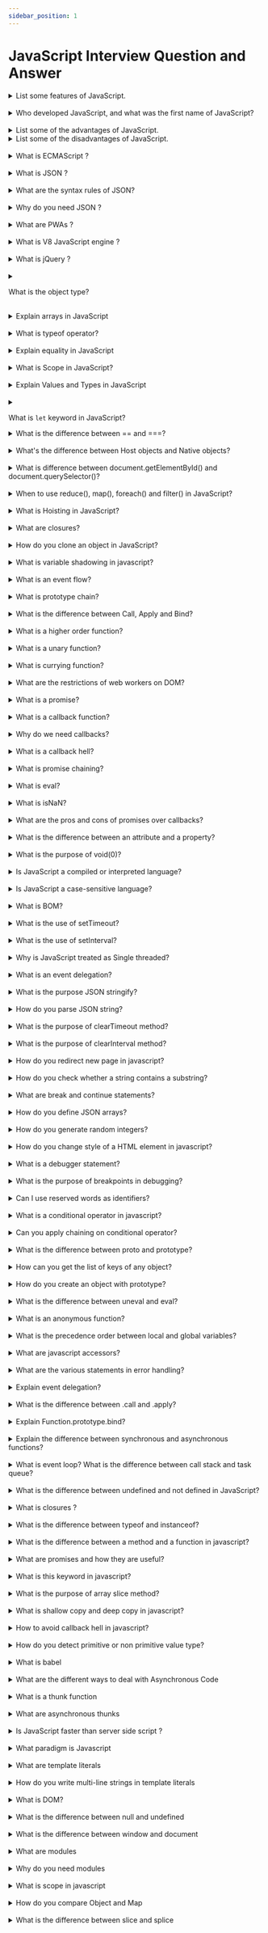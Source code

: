 ```yaml
---
sidebar_position: 1
---
```


# JavaScript Interview Question and Answer

<details >
<summary>
List some features of JavaScript.
</summary>

-    Lightweight
-    Interpreted programming language
-    Good for the applications which are network-centric
-    Complementary to Java
-    Complementary to HTML
-    Open source
-    Cross-platform
</details>

<br/>

<details>
<summary>
Who developed JavaScript, and what was the first name of JavaScript?
</summary>
JavaScript was developed by Brendan Eich, who was a Netscape programmer. Brendan Eich developed this new scripting language in just ten days in the year September 1995. At the time of its launch, JavaScript was initially called Mocha. After that, it was called Live Script and later known as JavaScript.

</details>

<br/>
<details>

<summary> 
 List some of the advantages of JavaScript.
</summary>

Some of the advantages of JavaScript are:

-    Server interaction is less
-    Feedback to the visitors is immediate
-    Interactivity is high
-    Interfaces are richer
</details>

<details>
<summary>
List some of the disadvantages of JavaScript.
</summary>
Some of the disadvantages of JavaScript are:

-    No support for multithreading
-    No support for multiprocessing
-    Reading and writing of files is not allowed
-    No support for networking applications.
</details>
<br/>

<details>
<summary>
What is ECMAScript ?
</summary>
ECMAScript is the scripting language that forms the basis of JavaScript. ECMAScript standardized by the ECMA International standards organization in the ECMA-262 and ECMA-402 specifications. The first edition of ECMAScript was released in 1997.
</details>
<br/>

<details>
<summary>
What is JSON ?
</summary>
JSON (JavaScript Object Notation) is a lightweight format that is used for data interchanging. It is based on a subset of JavaScript language in the way objects are built in JavaScript.
</details>
<br/>

<details>
<summary>
What are the syntax rules of JSON?
</summary>
Below are the list of syntax rules of JSON

-    The data is in name/value pairs
-    The data is separated by commas
-    Curly braces hold objects
-    Square brackets hold arrays
</details>
<br/>

<details>
<summary>
Why do you need JSON ?
</summary>
When exchanging data between a browser and a server, the data can only be text. Since JSON is text only, it can easily be sent to and from a server, and used as a data format by any programming language.
</details>
<br/>

<details>
<summary>
What are PWAs ?
</summary>
Progressive web applications (PWAs) are a type of mobile app delivered through the web, built using common web technologies including HTML, CSS and JavaScript. These PWAs are deployed to servers, accessible through URLs, and indexed by search engines.
</details>
<br/>

<details>
<summary>
What is V8 JavaScript engine ?
</summary>
V8 is an open source high-performance JavaScript engine used by the Google Chrome browser, written in C++. It is also being used in the node.js project. It implements ECMAScript and WebAssembly, and runs on Windows 7 or later, macOS 10.12+, and Linux systems that use x64, IA-32, ARM, or MIPS processors. Note: It can run standalone, or can be embedded into any C++ application.
</details>
<br/>

<details>
<summary>
What is jQuery ?
</summary>
jQuery is a popular cross-browser JavaScript library that provides Document Object Model (DOM) traversal, event handling, animations and AJAX interactions by minimizing the discrepancies across browsers. It is widely famous with its philosophy of “Write less, do more”.
</details>
<br/>

<details>
<summary>

What is the object type?

</summary>
The object type refers to a compound value where you can set properties (named locations) that each hold their own values of any type.

---

```js
var obj = {
     a: "hello Prabir", // property
     b: 20,
     c: true,
};
obj.a; // "hello Prabir", accessed with doted notation
obj.b; // 20
obj.c; // true

obj["a"]; // "hello Prabir", accessed with bracket notation
obj["b"]; // 20
obj["c"]; // true
```

</details>
<br/>

<details>
<summary>
Explain arrays in JavaScript
</summary>
An array is an object that holds values (of any type) not particularly in named properties/keys, but rather in numerically indexed positions:

---

```js
var arr = ["hello Prabir", 22, true];

arr[0]; // "hello Prabir"
arr[1]; // 22
arr[2]; // true
arr.length; // 3

typeof arr; // "object"
```

</details>
<br/>

<details>
<summary>
What is typeof operator?
</summary>
JavaScript provides a typeof operator that can examine a value and tell you what type it is:

---

```js
var a;
typeof a; // "undefined"

a = "hello Prabir";
typeof a; // "string"

a = 42;
typeof a; // "number"

a = true;
typeof a; // "boolean"

a = null;
typeof a; // "object" -- weird, bug

a = undefined;
typeof a; // "undefined"

a = { b: "c" };
typeof a; // "object"
```

</details>
<br/>

<details>
<summary>
Explain equality in JavaScript
</summary>
JavaScript has both strict and type–converting comparisons:

-    Strict comparison (e.g., ===) checks for value equality without allowing coercion
-    Abstract comparison (e.g. ==) checks for value equality with coercion allowed

---

```js
var a = "90";
var b = 90;

a == b; // true
a === b; // false
```

Some simple equalityrules:

-    If either value (aka side) in a comparison could be the true or false value, avoid == and use ===.
-    If either value in a comparison could be of these specific values (0, "", or [] -- empty array), avoid == and use ===.
-    In all other cases, you're safe to use ==. Not only is it safe, but in many cases it simplifies your code in a way that improves readability.
</details>
<br/>

<details>
<summary>
What is Scope in JavaScript?
</summary>
   In JavaScript, each function gets its own scope. Scope is basically a collection of variables as well as the rules for how those variables are accessed by name. Only code inside that function can access that function's scoped variables.

A variable name has to be unique within the same scope. A scope can be nested inside another scope. If one scope is nested inside another, code inside the innermost scope can access variables from either scope.

</details>
<br/>

<details>
<summary>
Explain Values and Types in JavaScript
</summary>
   JavaScript has typed values, not typed variables. The following built-in types are available:

-    string
-    number
-    boolean
-    null and undefined
-    object
-    symbol (new to ES6)

</details>
<br/>

<details>
<summary>

What is `let` keyword in JavaScript?

</summary>

In addition to creating declarations for variables at the function level, ES6 lets you declare variables to belong to individual blocks `(pairs of { .. })` , using the let keyword.

</details>

<details>
<summary>
What is the difference between == and ===?
</summary>
 == is the abstract equality operator while === is the strict equality operator. The == operator will compare for equality after doing any necessary type conversions. The === operator will not do type conversion, so if two values are not the same type === will simply return false. When using ==, funky things can happen, such as:

---

```js
1 == "1"; // true
1 == [1]; // true
1 == true; // true
0 == ""; // true
0 == "0"; // true
0 == false; // true
```

never to use the == operator, except for convenience when comparing against null or undefined, where a == null will return true if a is null or undefined.

```js
var a = null;
console.log(a == null); // true
console.log(a == undefined); // true
```

</details>
<br/>

<details>
<summary>
What's the difference between Host objects and Native objects?
</summary>

-    Native objects are objects that are part of the JavaScript language defined by the ECMAScript specification, such as String, Math, RegExp, Object, Function, etc.
-    Host objects are provided by the runtime environment (browser or Node), such as window, XMLHTTPRequest, etc.

</details>
<br/>

<details>
<summary>
What is difference between document.getElementById() and document.querySelector()?

</summary>

-    document.getElementById():

Returns an element object representing the element whose id property matches the specified string. Since element IDs are required to be unique if specified, they're a useful way to get access to a specific element quickly.

```js
element = document.getElementById(id);
```

-    document.querySelector():
     Returns the first matching Element node within the node's subtree. If no matching node is found, null is returned.

```js
element = document.querySelector(selectors);
```

-    document.querySelectorAll():
     Returns a NodeList containing all matching Element nodes within the node's subtree, or an empty NodeList if no matches are found.

```js
element = document.querySelectorAll(selectors);
```

</details>
<br/>

<details>
<summary>
When to use reduce(), map(), foreach() and filter() in JavaScript?
</summary>

-    forEach():
     It takes a callback function and run that callback function on each element of array one by one.

Basically forEach works as a traditional for loop looping over the array and providing array elements to do operations on them.

```js
var arr = [10, 20, 30];

arr.forEach(function (elem, index) {
     console.log(elem + " comes at " + index);
});
```

output:

```js
10 comes at 0
20 comes at 1
30 comes at 2
```

-    filter():
     The main difference between forEach() and filter() is that forEach just loop over the array and executes the callback but filter executes the callback and check its return value. If the value is true element remains in the resulting array but if the return value is false the element will be removed for the resulting array.

Note: filter does not update the existing array it will return a new filtered array every time.

```js
var arr = [10, 20, 30];

var result = arr.filter(function (elem) {
     return elem !== 20;
});
console.log(result);
```

output:

```js
[10, 30];
```

-    map():

map() like filter() & forEach() takes a callback and run it against every element on the array but whats makes it unique is it generate a new array based on your existing array.

Like filter(), map() also returns an array. The provided callback to map modifies the array elements and save them into the new array upon completion that array get returned as the mapped array.

```js
var arr = [10, 20, 30];

var mapped = arr.map(function (elem) {
     return elem * 10;
});
console.log(mapped);
```

output:

```js
[100, 200, 300];
```

-    reduce():

reduce() method of the array object is used to reduce the array to one single value.

```js
var arr1 = [10, 20, 30];

var sum = arr.reduce(function (sum, element) {
     return sum + element;
});
console.log(sum); // Output: 60
```

</details>
<br/>

<details>
<summary>
What is Hoisting in JavaScript?
</summary>

Hoisting is a JavaScript mechanism where variables and function declarations are moved to the top of their scope before code execution.

Example 01: Variable Hoisting

---

```js
console.log(message); // output : undefined
var message = "The variable Has been hoisted";
```

Example 02: Function Hoisting

---

```js
function hoist() {
     a = 20;
     var b = 100;
}

hoist();

console.log(a);
/* 
Accessible as a global variable outside hoist() function
Output: 20
*/

console.log(b);
/*
Since it was declared, it is confined to the hoist() function scope.
We can't print it out outside the confines of the hoist() function.
Output: ReferenceError: b is not defined
*/
```

All declarations (function, var, let, const and class) are hoisted in JavaScript, while the var declarations are initialized with undefined, but let and const declarations remain uninitialized.

```js
console.log(a);
let a = 3;

// Output: ReferenceError: a is not defined
```

They will only get initialized when their lexical binding (assignment) is evaluated during runtime by the JavaScript engine. This means we can’t access the variable before the engine evaluates its value at the place it was declared in the source code. This is what we call Temporal Dead Zone, A time span between variable creation and its initialization where they can’t be accessed.

</details>
<br/>

<details>
<summary>
What are closures?
</summary>
     A closure is the combination of a function and the lexical environment within which that function was declared. i.e, It is an inner function that has access to the outer or enclosing function’s variables. The closure has three scope chains.

-    Own scope where variables defined between its curly brackets
-    Outer function’s variables
-    Global variables

```js
function Welcome(name) {
     var greetingInfo = function (message) {
          console.log(message + " " + name);
     };
     return greetingInfo;
}
var myFunction = Welcome("Prabir");
myFunction("Welcome "); // Output: Welcome prabir
```

As per the above code, the inner function greetingInfo() has access to the variables in the outer function Welcome() even after outer function has returned.

</details>
<br/>

<details>
<summary>
How do you clone an object in JavaScript?
</summary>
Using the object spread operator ..., the object own enumerable properties can be copied into the new object. This creates a shallow clone of the object.

```js
const obj = { a: 1, b: 2 };
const shallowClone = { ...obj };
```

With this technique, prototypes are ignored. In addition, nested objects are not cloned, but rather their references get copied, so nested objects still refer to the same objects as the original. Deep-cloning is much more complex in order to effectively clone any type of object (Date, RegExp, Function, Set, etc) that may be nested within the object.

Other alternatives include:

JSON.parse(JSON.stringify(obj)) can be used to deep-clone a simple object, but it is CPU-intensive and only accepts valid JSON (therefore it strips functions and does not allow circular references).
Object.assign({}, obj) is another alternative.
Object.keys(obj).reduce((acc, key) => (acc[key] = obj[key], acc), {}) is another more verbose alternative that shows the concept in greater depth.

</details>
<br/>

<details>
<summary>
What is variable shadowing in javascript?
</summary>
Variable shadowing occurs when a variable declared within a certain scope (decision block, method, or inner class) has the same name as a variable declared in an outer scope. This outer variable is said to be shadowed.

If there is a variable in the global scope, and you'd like to create a variable with the same name in a function. The variable in the inner scope will temporarily shadow the variable in the outer scope.

```js
var value = 20;

function Hoist(value) {
     alert(value);
}

Hoist(30); //output:30
```

</details>
<br/>

<details>
<summary>
What is an event flow?
</summary>
Event flow is the order in which event is received on the web page. When you click an element that is nested in various other elements, before your click actually reaches its destination, or target element, it must trigger the click event each of its parent elements first, starting at the top with the global window object.

There are two ways of event flow

-    Top to Bottom(Event Capturing)
-    Bottom to Top (Event Bubbling)
</details>
<br/>

<details>
<summary>
What is prototype chain?
</summary>
Nearly all objects in JavaScript are instances of Object. That means all the objects in JavaScript inherit the properties and methods from Object.prototype. This is called Prototype chaining.

Prototype chaining is used to build new types of objects based on existing ones. It is similar to inheritance in a class based language. The prototype on object instance is available through Object.getPrototypeOf(object) or **proto** property whereas prototype on constructors function is available through Object.prototype.

```js
   function Person(firstName, lastName, age) {
  this.firstName = firstName;
  this.lastName = lastName;
  this.age = age;
}
//Person class created
Person.prototype.getFullName = function() {
  return this.firstName + " " + this.lastName;
}

// we have added getFullName method in Person’s prototype.
var person = new Person("Prabir", "Kumar", 25);
// It will create an instance of the Person class
> person.hasOwnProperty("firstName");  // true
> person.hasOwnProperty("getFullName");  // false
> person.getFullName(); // Prabir Kumar

```

</details>
<br/>

<details>
<summary>
What is the difference between Call, Apply and Bind?
</summary>

-    call():

     The call() method invokes a function with a given this value and arguments provided one by one

     ***

     ````js
              var employee1 = {firstName: 'Prabir', lastName: 'Kumar'};
              var employee2 = {firstName: 'Kumar', lastName: 'P'};

             function greet(greeting1, greeting2) {
              console.log(greeting1 + ' ' + this.firstName + ' ' + this.lastName+ ', '+ greeting2);
             }

             greet.call(employee1, 'Hello', 'How are you?'); // Hello Prabir Kumar, How are you?
            greet.call(employee2, 'Hello', 'How are you?'); // Hello Kumar P, How are you?

         ```
     ````

-    apply():
     Invokes the function and allows you to pass in arguments as an array

---

```js
var employee1 = { firstName: "Prabir", lastName: "Kumar" };
var employee2 = { firstName: "Kumar", lastName: "P" };

function greet(greeting1, greeting2) {
     console.log(greeting1 + " " + this.firstName + " " + this.lastName + ", " + greeting2);
}

greet.apply(employee1, ["Hello", "How are you?"]); // Hello Prabir Kumar, How are you?
greet.apply(employee2, ["Hello", "How are you?"]); // Hello Kumar P, How are you?
```

-    bind():

returns a new function, allowing you to pass in an array and any number of arguments

```js
var employee1 = { firstName: "Prabir", lastName: "Kumar" };
var employee2 = { firstName: "Kumar", lastName: "P" };

function greet(greeting1, greeting2) {
     console.log(greeting1 + " " + this.firstName + " " + this.lastName + ", " + greeting2);
}

var inviteEmployee1 = greet.bind(employee1);
var inviteEmployee2 = greet.bind(employee2);
inviteEmployee1("Hello", "How are you?"); // Hello Prabir Kumar, How are you?
inviteEmployee2("Hello", "How are you?"); // Hello Kumar P, How are you?
```

  </details>
  <br/>

<details>
<summary>
What is a higher order function?
</summary>

A Higher-Order function is a function that receives a function as an argument or returns the function as output.

For example, Array.prototype.map(), Array.prototype.filter() and Array.prototype.reduce() are some of the Higher-Order functions in javascript.

```js
const arr1 = [10, 20, 30];
const arr2 = arr1.map(function (item) {
     return item * 10;
});
console.log(arr2);
```

</details>
<br/>

<details>
<summary>
What is a unary function?
</summary>
Unary function (i.e. monadic) is a function that accepts exactly one argument. Let us take an example of unary function. It stands for single argument accepted by a function.

```js
const unaryFunction = (a) => console.log(a + 20); //Add 20 to the given argument and display the value
```

</details>
<br/>

<details>
<summary>
What is currying function?
</summary>

Currying is the process of taking a function with multiple arguments and turning it into a sequence of functions each with only a single argument.

```js
function volume(length) {
     return function (width) {
          return function (height) {
               return height * width * length;
          };
     };
}

volume(2)(6)(3); // 36
```

Curried functions are great to improve code re-usability and functional composition.

</details>
<br/>

<details>
<summary>
What are the restrictions of web workers on DOM?
</summary>
WebWorkers do not have access to below javascript objects since they are defined in an external files

-    Window object
-    Document object
-    Parent object
</details>
<br/>

<details>
<summary>
What is a promise?
</summary>
A promise is an object that may produce a single value some time in the future with either a resolved value or a reason that it’s not resolved(for example, network error). It will be in one of the 3 possible states: fulfilled, rejected, or pending. Syntax

---

```js
const promise = new Promise(function (resolve, reject) {
     // promise description
});
```

Promises are used to handle asynchronous operations. They provide an alternative approach for callbacks by reducing the callback hell and writing the cleaner code.

Promises have three states:

-    Pending: This is an initial state of the Promise before an operation begins
-    Fulfilled: This state indicates that specified operation was completed.
-    Rejected: This state indicates that the operation did not complete. In this case an error value will be thrown.
</details>
<br/>

<details>
<summary>
What is a callback function?
</summary>
A callback function is a function passed into another function as an argument. This function is invoked inside the outer function to complete an action.

```js
function add(a, b, callback) {
     const result = a + b;
     callback(result);
}

function logResult(result) {
     console.log(result);
}

add(2, 3, logResult); // logs "5"
```

In this example, we have a add function that takes three arguments: two numbers (a and b) and a callback function. The add function performs a simple addition operation and then invokes the callback function with the result.

We also have a second function called logResult that takes a single argument (the result of the addition) and logs it to the console.

In the last line of the example, we are calling the add function and passing it the numbers 2 and 3, along with the logResult function as a callback. This causes the add function to invoke the logResult function, passing it the result of the addition (5), which in turn logs the result to the console.

</details>
<br/>

<details>
<summary>
Why do we need callbacks?
</summary>

The callbacks are needed because javascript is a event driven language. That means instead of waiting for a response javascript will keep executing while listening for other events.

Let us take an example with first function invoking an API call(simulated by setTimeout) and next function which logs the message

```js
function firstFunction() {
     // Simulate a code delay
     setTimeout(function () {
          console.log("First function called");
     }, 1000);
}
function secondFunction() {
     console.log("Second function called");
}
firstFunction();
secondFunction();

Output;
// Second function called
// First function called
```

As observed from the output, javascript didnot wait for the response of first function and remaining code block get executed. So callbacks used in a way to make sure that certain code does not execute until other code finished execution.

</details>
<br/>

<details>
<summary>
What is a callback hell?
</summary>
Callback Hell is an anti-pattern with multiple nested callbacks which makes code hard to read and debug when dealing with asynchronous logic. The callback hell looks like below,

---

```js
async1(function() {
    async2(function() {
        async3(function() {
            async4(function() {
                ....
            });
        });
    });
});

```

</details>
<br/>

<details>
<summary>
What is promise chaining?
</summary>
The process of executing a sequence of asynchronous tasks one after another using promises is known as Promise chaining.

```js
new Promise(function (resolve, reject) {
     setTimeout(() => resolve(1), 1000);
})
     .then(function (result) {
          console.log(result); // 1
          return result * 2;
     })
     .then(function (result) {
          console.log(result); // 2
          return result * 3;
     })
     .then(function (result) {
          console.log(result); // 6
          return result * 4;
     });
```

In the above handlers, the result is passed to the chain of .then() handlers with the below work flow,

The initial promise resolves in 1 second,
After that .then handler is called by logging the result(1) and then return a promise with the value of result _ 2.
After that the value passed to the next .then handler by logging the result(2) and return a promise with result _ 3.
Finally the value passed to the last .then handler by logging the result(6) and return a promise with result \* 4.

</details>
<br/>

<details>
<summary>
What is eval?
</summary>
The eval() function evaluates JavaScript code represented as a string. The string can be a JavaScript expression, variable, statement, or sequence of statements.

```js
console.log(eval("3 + 2")); //  5
```

</details>
<br/>

<details>
<summary>
What is isNaN?
</summary>
The isNaN() function is used to determine whether a value is an illegal number (Not-a-Number) or not. i.e, This function returns true if the value equates to NaN. Otherwise it returns false.

```js
isNaN("Hello"); //true
isNaN("100"); //false
typeof NaN; //Number
```

</details>
<br/>

<details>
<summary>
What are the pros and cons of promises over callbacks?

</summary>
Below are the list of pros and cons of promises over callbacks,
Pros:

-    It avoids callback hell which is unreadable
-    Easy to write sequential asynchronous code with .then()
-    Easy to write parallel asynchronous code with Promise.all()
-    Solves some of the common problems of callbacks(call the callback too late, too early, many times and swallow errors/exceptions)

Cons:

-    It makes little complex code
-    You need to load a polyfill if ES6 is not supported
</details>
<br/>

<details>
<summary>
What is the difference between an attribute and a property?

</summary>
Attributes are defined on the HTML markup whereas properties are defined on the DOM. For example, the below HTML element has 2 attributes type and value,

```js
<input type="text" value="Name:">
```

You can retrieve the attribute value as below,

```js
const input = document.querySelector("input");
console.log(input.getAttribute("value")); // Good morning
console.log(input.value); // Good morning
```

And after you change the value of the text field to "Good evening", it becomes like

```js
console.log(input.getAttribute("value")); // Good morning
console.log(input.value); // Good evening
```

</details>
<br/>

<details>
<summary>
What is the purpose of void(0)?
</summary>
The void(0) is used to prevent the page from refreshing. This will be helpful to eliminate the unwanted side-effect, because it will return the undefined primitive value. It is commonly used for HTML document that uses href="JavaScript:void(0);" within an anchor(a) element. i.e, when you click a link, the browser loads a new page or refreshes the same page. But this behavior will be prevented using this expression.
For example, the below link notify the message without reloading the page

```js
<a href="JavaScript:void(0);" onclick="alert('Well done!')">
     Click Me!
</a>
```

</details>
<br/>

<details>
<summary>
Is JavaScript a compiled or interpreted language?
</summary>
JavaScript is an interpreted language, not a compiled language. An interpreter in the browser reads over the JavaScript code, interprets each line, and runs it. Nowadays modern browsers use a technology known as Just-In-Time (JIT) compilation, which compiles JavaScript to executable bytecode just as it is about to run.
</details>
<br/>

<details>
<summary>
Is JavaScript a case-sensitive language?
</summary>
Yes, JavaScript is a case sensitive language. The language keywords, variables, function & object names, and any other identifiers must always be typed with a consistent capitalization of letters.

</details>
<br/>

<details>
<summary>
What is BOM?

</summary>
The Browser Object Model (BOM) allows JavaScript to "talk to" the browser. It consists of the objects navigator, history, screen, location and document which are children of window. The Browser Object Model is not standardized and can change based on different browsers.

</details>
<br/>

<details>
<summary>
What is the use of setTimeout?
</summary>
The setTimeout() method is used to call a function or evaluates an expression after a specified number of milliseconds. For example, let us log a message after 2 seconds using setTimeout method,

```js
setTimeout(function () {
     console.log("Heyy Prabir");
}, 2000);
```

</details>
<br/>

<details>
<summary>
What is the use of setInterval?

</summary>
The setInterval() method is used to call a function or evaluates an expression at specified intervals (in milliseconds). For example, let us log a message after 2 seconds using setInterval method,

```js
setInterval(function () {
     console.log("Heyy Prabir");
}, 2000);
```

</details>
<br/>

<details>
<summary>
Why is JavaScript treated as Single threaded?

</summary>
JavaScript is a single-threaded language. Because the language specification does not allow the programmer to write code so that the interpreter can run parts of it in parallel in multiple threads or processes. Whereas languages like java, go, C++ can make multi-threaded and multi-process programs.
</details>
<br/>

<details>
<summary>
What is an event delegation?
</summary>
Event delegation is a technique for listening to events where you delegate a parent element as the listener for all of the events that happen inside it. For example, if you wanted to detect field changes in inside a specific form, you can use event delegation technique,

```js
var form = document.querySelector("#registration-form");

// Listen for changes to fields inside the form
form.addEventListener(
     "input",
     function (event) {
          // Log the field that was changed
          console.log(event.target);
     },
     false
);
```

</details>
<br/>

<details>
<summary>
What is the purpose JSON stringify?
</summary>
When sending data to a web server, the data has to be in a string format. You can achieve this by converting JSON object into a string using stringify() method.

```js
var userJSON = { name: "Prabir", age: 25 };
var userString = JSON.stringify(user);
console.log(userString); //"{"name":"Prabir","age":25}"
```

</details>
<br/>

<details>
<summary>
How do you parse JSON string?
</summary>
When receiving the data from a web server, the data is always in a string format. But you can convert this string value to javascript object using parse() method.

```js
var userString = '{"name":"Prabir","age":25}';
var userJSON = JSON.parse(userString);
console.log(userJSON); // {name: "Prabir", age: 25}
```

</details>
<br/>

<details>
<summary>
What is the purpose of clearTimeout method?
</summary>

The clearTimeout() function is used in javascript to clear the timeout which has been set by setTimeout() function before that. i.e, The return value of setTimeout() function is stored in a variable and it’s passed into the clearTimeout() function to clear the timer. For example, the below setTimeout method is used to display the message after 3 seconds. This timeout can be cleared by clearTimeout() method.

```js
var msg;
function greeting() {
     alert("Heyy Prabir");
}
function start() {
     msg = setTimeout(greeting, 4000);
}
function stop() {
     clearTimeout(msg);
}
```

</details>
<br/>

<details>
<summary>
What is the purpose of clearInterval method?
</summary>
The clearInterval() function is used in javascript to clear the interval which has been set by setInterval() function. i.e, The return value returned by setInterval() function is stored in a variable and it’s passed into the clearInterval() function to clear the interval. For example, the below setInterval method is used to display the message for every 3 seconds. This interval can be cleared by clearInterval() method.

```js
var msg;
function greeting() {
     alert("Heyy Prabir");
}
function start() {
     msg = setInterval(greeting, 4000);
}
function stop() {
     clearInterval(msg);
}
```

</details>
<br/>

<details>
<summary>
How do you redirect new page in javascript?

</summary>
In vanilla javascript, you can redirect to a new page using location property of window object. The syntax would be as follows,

```js
function redirect() {
     window.location.href = "newPage.html";
}
```

</details>
<br/>

<details>
<summary>
How do you check whether a string contains a substring?

</summary>
There are 3 possible ways to check whether a string contains a substring or not,

---

a.) Using includes: ES6 provided String.prototype.includes method to test a string contains a substring.

```js
var mainString = "prabir",
     subString = "prab";
mainString.includes(subString);
```

---

b.) Using indexOf: In an ES5 or older environments, you can use String.prototype.indexOf which returns the index of a substring. If the index value is not equal to -1 then it means the substring exist in the main string.

```js
var mainString = "prabir",
     subString = "prab";
mainString.indexOf(subString) !== -1;
```

---

c.) Using RegEx: The advanced solution is using Regular expression test method(RegExp.test), which allows for testing for against regular expressions

```js
var mainString = "prabir",
     regex = "/prab/";
regex.test(mainString);
```

</details>
<br/>

<details>
<summary>
What are break and continue statements?
</summary>
The break statement is used to "jumps out" of a loop. i.e, It breaks the loop and continues executing the code after the loop.

```js
for (i = 0; i < 10; i++) {
     if (i === 5) {
          break;
     }
     text += "Number: " + i + "<br>";
}
```

The continue statement is used to "jumps over" one iteration in the loop. i.e, It breaks one iteration (in the loop), if a specified condition occurs, and continues with the next iteration in the loop.

```js
for (i = 0; i < 10; i++) {
     if (i === 5) {
          continue;
     }
     text += "Number: " + i + "<br>";
}
```

</details>
<br/>

<details>
<summary>
How do you define JSON arrays?
</summary>
JSON arrays are written inside square brackets and array contain javascript objects. For example, the JSON array of users would be as below,

```js
"users":[
  {"firstName":"Prabir", "lastName":"Kumar"},
  {"firstName":"Anurag", "lastName":"Tiwari"},
  {"firstName":"Prithvi", "lastName":"Raj"}
]

```

</details>
<br/>

<details>
<summary>
How do you generate random integers?

</summary>
You can use Math.random() with Math.floor() to return random integers. For example, if you want generate random integers between 1 to 10, the multiplication factor should be 10,

```js
Math.floor(Math.random() * 10) + 1; // returns a random integer from 1 to 10
Math.floor(Math.random() * 100) + 1; // returns a random integer from 1 to 100
```

</details>
<br/>

<details>
<summary>
How do you change style of a HTML element in javascript?
</summary>
You can change inline style or classname of a HTML element using javascript

1.   Using style property: You can modify inline style using style property

```js
document.getElementById("title").style.fontSize = "40px";
```

2. Using ClassName property: It is easy to modify element class using className property

```js
document.getElementById("title").style.className = "custom-title";
```

</details>
<br/>

<details>
<summary>
What is a debugger statement?
</summary>
The debugger statement invokes any available debugging functionality, such as setting a breakpoint. If no debugging functionality is available, this statement has no effect. For example, in the below function a debugger statement has been inserted. So execution is paused at the debugger statement just like a breakpoint in the script source.

```js
function getProfile() {
     // code goes here
     debugger;
     // code goes here
}
```

</details>
<br/>

<details>
<summary>
What is the purpose of breakpoints in debugging?
</summary>
You can set breakpoints in the javascript code once the debugger statement is executed and debugger window pops up. At each breakpoint, javascript will stop executing, and let you examine the JavaScript values. After examining values, you can resume the execution of code using play button.
</details>
<br/>

<details>
<summary>
Can I use reserved words as identifiers?
</summary>
No, you cannot use the reserved words as variables, labels, object or function names.

```js
var else = "hello"; // Uncaught SyntaxError: Unexpected token else

```

</details>
<br/>

<details>
<summary>
What is a conditional operator in javascript?
</summary>
The conditional (ternary) operator is the only JavaScript operator that takes three operands which acts as a shortcut for if statement.

```js
var isAuthenticated = false;
console.log(isAuthenticated ? "Hello, welcome" : "Sorry, you are not authenticated");
```

</details>
<br/>

<details>
<summary>
Can you apply chaining on conditional operator?

</summary>
Yes, you can apply chaining on conditional operator similar to if … else if … else if … else chain. The syntax is going to be as below,

```js
function traceValue(someParam) {
     return condition1 ? value1 : condition2 ? value2 : condition3 ? value3 : value4;
}

// The above conditional operator is equivalent to:

function traceValue(someParam) {
     if (condition1) {
          return value1;
     } else if (condition2) {
          return value2;
     } else if (condition3) {
          return value3;
     } else {
          return value4;
     }
}
```

</details>
<br/>

<details>
<summary>
What is the difference between proto and prototype?
</summary>
          The __proto__ object is the actual object that is used in the lookup chain to resolve methods, etc. Whereas prototype is the object that is used to build __proto__ when you create an object with new

```js
new Employee().__proto__ === Employee.prototype;
new Employee().prototype === undefined;
```

</details>
<br/>

<details>
<summary>
How can you get the list of keys of any object?

</summary>
You can use Object.keys() method which is used return an array of a given object's own property names, in the same order as we get with a normal loop. For example, you can get the keys of a user object,

```js
const user = {
     name: "Prabir",
     gender: "male",
     age: 40,
};

console.log(Object.keys(user)); //['name', 'gender', 'age']
```

</details>
<br/>

<details>
<summary>
How do you create an object with prototype?
</summary>
The Object.create() method is used to create a new object with the specified prototype object and properties. i.e, It uses existing object as the prototype of the newly created object. It returns a new object with the specified prototype object and properties.

```js
const user = {
     name: "Prabir",
     printInfo: function () {
          console.log(`My name is ${this.name}.`);
     },
};

const admin = Object.create(person);
admin.name = "Kumar"; // Remember that "name" is a property set on "admin" but not on "user" object
admin.printInfo(); // My name is Kumar
```

</details>
<br/>

<details>
<summary>
What is the difference between uneval and eval?
</summary>
The uneval() function returns the source of a given object; whereas the eval function does the opposite, by evaluating that source code in a different memory area.

```js
var msg = uneval(function greeting() {
     return "Hello, Prabir Kumar";
});
var greeting = eval(msg);
greeting(); // returns "Hello, Prabir Kumar"
```

</details>
<br/>

<details>
<summary>
What is an anonymous function?
</summary>
An anonymous function is a function without a name! Anonymous functions are commonly assigned to a variable name or used as a callback function. The syntax would be as below,

```js
function (optionalParameters) {
  //do something
}

const myFunction = function(){ //Anonymous function assigned to a variable
  //do something
};

[1, 2, 3].map(function(element){ //Anonymous function used as a callback function
  //do something
});

```

Example:

```js
var x = function (a, b) {
     return a * b;
};
var z = x(2, 10);
console.log(z); // 20
```

</details>
<br/>

<details>
<summary>
What is the precedence order between local and global variables?
</summary>
A local variable takes precedence over a global variable with the same name.

---

```js
var msg = "Good morning";
function greeting() {
     msg = "Good Evening";
     console.log(msg);
}
greeting();
```

</details>
<br/>

<details>
<summary>
What are javascript accessors?
</summary>
ECMAScript 5 introduced javascript object accessors or computed properties through getters and setters. Getters uses get keyword whereas Setters uses set keyword.

```js
var user = {
  firstName: "Prabir",
  lastName : "Kumar",
  language : "en",
  get lang() {
    return this.language;
  }
  set lang(lang) {
  this.language = lang;
  }
};
console.log(user.lang); // getter access lang as en
user.lang = 'fr';
console.log(user.lang); // setter used to set lang as fr

```

</details>
<br/>

<details>
<summary>
What are the various statements in error handling?
</summary>
Below are the list of statements used in an error handling,

1. try: This statement is used to test a block of code for errors
2. catch: This statement is used to handle the error
3. throw: This statement is used to create custom errors.
4. finally: This statement is used to execute code after try and catch regardless of the result.
  </details>
  <br/>

<details>
<summary>
Explain event delegation?

</summary>
Event delegation is a technique involving adding event listeners to a parent element instead of adding them to the descendant elements. The listener will fire whenever the event is triggered on the descendant elements due to event bubbling up the DOM. The benefits of this technique are:

-    Memory footprint goes down because only one single handler is needed on the parent element, rather than having to attach event handlers on each descendant.
-    There is no need to unbind the handler from elements that are removed and to bind the event for new elements.

</details>
<br/>

<details>
<summary>
What is the difference between .call and .apply?
</summary>
Both .call and .apply are used to invoke functions and the first parameter will be used as the value of this within the function. However, .call takes in comma-separated arguments as the next arguments while .apply takes in an array of arguments as the next argument. An easy way to remember this is C for call and comma-separated and A for apply and an array of arguments.

```js
function add(a, b) {
     return a + b;
}

console.log(add.call(null, 3, 2)); // 5
console.log(add.apply(null, [3, 2])); // 5
```

</details>
<br/>

<details>
<summary>
Explain Function.prototype.bind?
</summary>
The bind() method creates a new function that, when called, has its this keyword set to the provided value, with a given sequence of arguments preceding any provided when the new function is called.

In my experience, it is most useful for binding the value of this in methods of classes that you want to pass into other functions. This is frequently done in React components.

</details>
<br/>

<details>
<summary>
Explain the difference between synchronous and asynchronous functions?
</summary>

-    Synchronous functions are blocking while asynchronous functions are not. In synchronous functions, statements complete before the next statement is run. In this case, the program is evaluated exactly in order of the statements and execution of the program is paused if one of the statements take a very long time.

-    Asynchronous functions usually accept a callback as a parameter and execution continue on the next line immediately after the asynchronous function is invoked. The callback is only invoked when the asynchronous operation is complete and the call stack is empty. Heavy duty operations such as loading data from a web server or querying a database should be done asynchronously so that the main thread can continue executing other operations instead of blocking until that long operation to complete (in the case of browsers, the UI will freeze).

</details>
<br/>

<details>
<summary>
What is event loop? What is the difference between call stack and task queue?
</summary>

-    The event loop is a single-threaded loop that monitors the call stack and checks if there is any work to be done in the task queue. If the call stack is empty and there are callback functions in the task queue, a function is dequeued and pushed onto the call stack to be executed.

-    If you haven't already checked out Philip Robert's talk on the Event Loop, you should. It is one of the most viewed videos on JavaScript

</details>
<br/>

<details>
<summary>
What is the difference between undefined and not defined in JavaScript?
</summary>

```js
var x; // declaring x
console.log(x); // output: undefined
```

var x = 1 is both declaration and definition (also we can say we are doing initialisation), Here declaration and assignment of value happen inline for variable x, In JavaScript every variable declaration and function declaration brings to the top of its current scope in which It is declared then assignment happen in order this term is called hoisting.

A variable can be declared but not defined. When we try to access it, It will result undefined.

```js
var x; // Declaration
typeof x === "undefined"; // Will return true
```

A variable can be neither declared nor defined. When we try to reference such variable then the result will be not defined.

```js
console.log(y); // Output: ReferenceError: y is not defined
```

</details>
<br/>

<details>
<summary>
What is closures ?
</summary>
A closure is a function object that has access to variables in its enclosing lexical scope, even when the function is invoked outside that scope. In other words, a closure gives you access to an outer function's scope from an inner function.

```js
function outerFunction(x) {
     let outerVariable = x;

     return function innerFunction(y) {
          return outerVariable + y;
     };
}

let closure = outerFunction(10);
console.log(closure(5)); // 15
```

In this example, the inner function innerFunction is a closure. It has access to the outerVariable variable from its enclosing scope (the outerFunction). When we invoke the closure by calling closure(5), it returns the value of outerVariable + y (10 + 5), which is 15.

A closure is created when an inner function is defined inside an outer function, and the inner function references variables defined in the outer function. The inner function is returned from the outer function, and when it's invoked it has access to the scope of the outer function.

</details>
<br/>

<details>
<summary>
What is the difference between typeof and instanceof?
</summary>
typeof is an operator that returns a string with the type of whatever you pass.

The typeof operator checks if a value belongs to one of the seven basic types: number, string, boolean, object, function, undefined or Symbol.

typeof(null) will return object.

instanceof is much more intelligent: it works on the level of prototypes. In particular, it tests to see if the right operand appears anywhere in the prototype chain of the left. instanceof doesn’t work with primitive types. It instanceof operator checks the current object and returns true if the object is of the specified type, for example:

```js
var dog = new Animal();
dog instanceof Animal; // Output : true
```

Here dog instanceof Animal is true since dog inherits from Animal.prototype

```js
var name = new String("xyz");
name instanceof String; // Output : true
```

</details>
<br/>

<details>
<summary>
What is the difference between a method and a function in javascript?
</summary>
In JS, that difference is quite subtle. A function is a piece of code that is called by name and function itself not associated with any object and not defined inside any object. It can be passed data to operate on (i.e. parameter) and can optionally return data (the return value).

---

```js
// Function statement
function myFunc() {
     // Do some stuff;
}

// Calling the function
myFunc();
```

Here myFunc() function call is not associated with object hence not invoked through any object.

A function can take a form of immediately invoked function expression (IIFE):

```js
// Anonymous Self-invoking Function
(function () {
     // Do some stuff;
})();
```

Finally there are also arrow functions:

```js
const myFunc = (arg) => {
     console.log("hello", arg);
};
```

A method is a piece of code that is called by its name and that is associated with the object. Methods are functions. When you call a method like this obj1.myMethod(), the reference to obj1 gets assigned (bound) to this variable. In other words, the value of this will be obj1 inside myMethod.

</details>
<br/>

<details>
<summary>
What are promises and how they are useful?
</summary>
We use promises for handling asynchronous interactions in a sequential manner. They are especially useful when we need to do an async operation and THEN do another async operation based on the results of the first one. For example, if you want to request the list of all flights and then for each flight you want to request some details about it. The promise represents the future value. It has an internal state (pending, fulfilled and rejected) and works like a state machine.

A promise object has then method, where you can specify what to do when the promise is fulfilled or rejected.

You can chain then() blocks, thus avoiding the callback hell. You can handle errors in the catch() block. After a promise is set to fulfilled or rejected state, it becomes immutable.

</details>
<br/>

<details>
<summary>
What is this keyword in javascript? 
</summary>
The following rules are applied when we use this keyword in javascript

1. If the new keyword is used when calling the function, this inside the function is a brand new object.
2. If apply, call, or bind are used to call/create a function, this inside the function is the object that is passed in as the argument.
3. If a function is called as a method, such as obj.method() — this is the object that the function is a property of.
4. If a function is invoked as a free function invocation, meaning it was invoked without any of the conditions present above, this is the global object. In a browser, it is the window object. If in strict mode ('use strict'), this will be undefined instead of the global object.
5. If multiple of the above rules apply, the rule that is higher wins and will set the this value.
6. If the function is an ES2015 arrow function, it ignores all the rules above and receives the this value of its surrounding scope at the time it is created.
  </details>
  <br/>

<details>
<summary>
What is the purpose of array slice method?

</summary>
The slice() method returns the selected elements in an array as a new array object. It selects the elements starting at the given start argument, and ends at the given optional end argument without including the last element. If you omit the second argument then it selects till the end. Some of the examples of this method are,

```js
let arrayIntegers = [1, 2, 3, 4, 5];
let arrayIntegers1 = arrayIntegers.slice(0, 2); // returns [1,2]
let arrayIntegers2 = arrayIntegers.slice(2, 3); // returns [3]
let arrayIntegers3 = arrayIntegers.slice(4); //returns [5]
```

Note: Slice method wonot mutate the original array but it returns the subset as new array.

</details>
<br/>

<details>
<summary>
What is shallow copy and deep copy in javascript?
</summary>

Shallow copy:

Shallow copy is a bit-wise copy of an object. A new object is created that has an exact copy of the values in the original object. If any of the fields of the object are references to other objects, just the reference addresses are copied i.e., only the memory address is copied.

Deep copy:

A deep copy copies all fields, and makes copies of dynamically allocated memory pointed to by the fields. A deep copy occurs when an object is copied along with the objects to which it refers.

A Shallow copy of the object can be done using object.assign() method in javascript.

---

```js
let obj = {
     a: 1,
     b: 2,
};
let objCopy = Object.assign({}, obj);
console.log(objCopy); // Result - { a: 1, b: 2 }
```

A Deep copy of the object can be done using JSON.parse(JSON.stringify(object));

---

```js
let obj = {
     a: 1,
     b: {
          c: 2,
     },
};
let newObj = JSON.parse(JSON.stringify(obj));
obj.b.c = 20;
console.log(obj); // { a: 1, b: { c: 20 } }
console.log(newObj); // { a: 1, b: { c: 2 } } (New Object Intact!)
```

</details>
<br/>

<details>
<summary>
How to avoid callback hell in javascript?
</summary>
Callback hell is a phenomenon that afflicts a JavaScript developer when he tries to execute multiple asynchronous operations one after the other. Some people call it to be the pyramid of doom.

Example:

```js
doSomething(param1, param2, function (err, paramx) {
     doMore(paramx, function (err, result) {
          insertRow(result, function (err) {
               yetAnotherOperation(someparameter, function (s) {
                    somethingElse(function (x) {});
               });
          });
     });
});
```

Techniques for avoiding callback hell

-    Write comments
-    Split functions into smaller functions
-    Using Async.js
-    Using Promises
-    Using Async-Await

</details>
<br/>

<details>
<summary>
How do you detect primitive or non primitive value type?
</summary>
In JavaScript, primitive types include boolean, string, number, BigInt, null, Symbol and undefined. Whereas non-primitive types include the Objects. But you can easily identify them with the below function,

```js
var myPrimitive = 30;
var myNonPrimitive = {};
function isPrimitive(val) {
     return Object(val) !== val;
}

isPrimitive(myPrimitive);
isPrimitive(myNonPrimitive);
```

If the value is a primitive data type, the Object constructor creates a new wrapper object for the value. But If the value is a non-primitive data type (an object), the Object constructor will give the same object.

</details>
<br/>

<details>
<summary>
What is babel
</summary>
Babel is a JavaScript transpiler to convert ECMAScript 2015+ code into a backwards compatible version of JavaScript in current and older browsers or environments. Some of the main features are listed below,

-    Transform syntax
-    Polyfill features that are missing in your target environment (using @babel/polyfill)
-    Source code transformations (or codemods)

</details>
<br/>

<details>
<summary>
What are the different ways to deal with Asynchronous Code
</summary>
        Below are the list of different ways to deal with Asynchronous code.

-    Callbacks
-    Promises
-    Async/await
-    Third-party libraries such as async.js,bluebird etc
</details>
<br/>

<details>
<summary>
What is a thunk function
</summary>
A thunk is just a function which delays the evaluation of the value. It doesn’t take any arguments but gives the value whenever you invoke the thunk. i.e, It is used not to execute now but it will be sometime in the future. Let's take a synchronous example,

```js
const add = (x, y) => x + y;

const thunk = () => add(2, 3);

thunk(); // 5
```

</details>
<br/>

<details>
<summary>
What are asynchronous thunks
</summary>
The asynchronous thunks are useful to make network requests. Let's see an example of network requests,

```js
function fetchData(fn) {
     fetch("https://jsonplaceholder.typicode.com/todos/1")
          .then((response) => response.json())
          .then((json) => fn(json));
}

const asyncThunk = function () {
     return fetchData(function getData(data) {
          console.log(data);
     });
};

asyncThunk();
```

The getData function won't be called immediately but it will be invoked only when the data is available from API endpoint. The setTimeout function is also used to make our code asynchronous. The best real time example is redux state management library which uses the asynchronous thunks to delay the actions to dispatch.

</details>
<br/>

<details>
<summary>
Is JavaScript faster than server side script ?
</summary>
Yes, JavaScript is faster than server side script. Because JavaScript is a client-side script it does not require any web server’s help for its computation or calculation. So JavaScript is always faster than any server-side script like ASP, PHP, etc.
</details>
<br/>

<details>
<summary>
What paradigm is Javascript
</summary>
JavaScript is a multi-paradigm language, supporting imperative/procedural programming, Object-Oriented Programming and functional programming. JavaScript supports Object-Oriented Programming with prototypical inheritance.
</details>
<br/>

<details>
<summary>
What are template literals
</summary>
Template literals or template strings are string literals allowing embedded expressions. These are enclosed by the back-tick (`) character instead of double or single quotes. In E6, this feature enables using dynamic expressions as below,

```js
 var greeting = `Welcome to JS World, Mr. ${firstName} ${lastName}.`;

 //In ES5, you need break string like below,

 var greeting = 'Welcome to JS World, Mr. ' + firstName + ' ' + lastName.`
```

Note: You can use multi-line strings and string interpolation features with template literals.

</details>
<br/>

<details>
<summary>
How do you write multi-line strings in template literals
</summary>
In ES5, you would have to use newline escape characters('\n') and concatenation symbols(+) in order to get multi-line strings.

```js
console.log("This is string sentence 1\n" + "This is string sentence 2");
```

Whereas in ES6, You don't need to mention any newline sequence character,

```js
console.log(`This is string sentence
'This is string sentence 2`);
```

</details>
<br/>

<details>
<summary>
What is DOM?
</summary>
DOM stands for Document Object Model.  DOM is a programming interface for HTML and XML documents.
When the browser tries to render an HTML document, it creates an object based on the HTML document called DOM. Using this DOM, we can manipulate or change various elements inside the HTML document.

-    Example of how HTML code gets converted to DOM:

```js
<html>
     <head>
          <title>JAVASCRIPT</title>
     </head>
     <body>
          <p>I love js</p>
     </body>
</html>
```

</details>
<br/>

<details>
<summary>
What is the difference between null and undefined
</summary>

1. Null:

-    It is an assignment value which indicates that variable points to no object.
-    Type of null is object.
-    The null value is a primitive value that represents the null, empty, or non-existent reference.
-    Indicates the absence of a value for a variable.
-    Converted to zero (0) while performing primitive operations.

2.   Undefined:

-    It is not an assignment value where a variable has been declared but has not yet been assigned a value.
-    Type of undefined is undefined.
-    The undefined value is a primitive value used when a variable has not been assigned a value.
-    Indicates absence of variable itself.
-    Converted to NaN while performing primitive operations
</details>
<br/>

<details>
<summary>
What is the difference between window and document

</summary>

1. Window:

-    It is the root level element in any web page.
-    By default window object is available implicitly in the page.
-    It has methods like `alert()`, `confirm()` and properties like document, location. 2. Document:
     -    It is the direct child of the window object. This is also known as Document Object Model(DOM).
     -    You can access it via window.document or document.
     -    It provides methods like getElementById, getElementsByTagName, createElement etc.

</details>
       <br/>

<details>
<summary>
What are modules

</summary>
Modules refer to small units of independent, reusable code and also act as the foundation of many JavaScript design patterns. Most of the JavaScript modules export an object literal, a function, or a constructor.
</details>
<br/>

<details>
<summary>
Why do you need modules
</summary>
Below are the list of benefits using modules in javascript ecosystem

-    Maintainability
-    Reusability
-    Namespacing

</details>
<br/>

<details>
<summary>
What is scope in javascript

</summary>
Scope is the accessibility of variables, functions, and objects in some particular part of your code during runtime. In other words, scope determines the visibility of variables and other resources in areas of your code.
</details>
<br/>

<details>
<summary>
How do you compare Object and Map
</summary>
Objects are similar to Maps in that both let you set keys to values, retrieve those values, delete keys, and detect whether something is stored at a key. Due to this reason, Objects have been used as Maps historically. But there are important differences that make using a Map preferable in certain cases.

-    The keys of an Object are Strings and Symbols, whereas they can be any value for a Map, including functions, objects, and any primitive.
-    The keys in Map are ordered while keys added to Object are not. Thus, when iterating over it, a Map object returns keys in order of insertion.
-    You can get the size of a Map easily with the size property, while the number of properties in an Object must be determined manually.
-    A Map is an iterable and can thus be directly iterated, whereas iterating over an Object requires obtaining its keys in some fashion and iterating over them.
-    An Object has a prototype, so there are default keys in the map that could collide with your keys if you're not careful. As of ES5 this can be bypassed by using map = Object.create(null), but this is seldom done.
-    A Map may perform better in scenarios involving frequent addition and removal of key pairs.
</details>
<br/>

<details>
<summary>
What is the difference between slice and splice

</summary>

1. Slice:
     - Doesn't modify the original array(immutable) .
     - Returns the subset of original array.
     - Used to pick the elements from array.
2. Splice:
     - Modifies the original array(mutable).
     - Returns the deleted elements as array.

</details>
       <br/>
